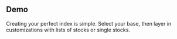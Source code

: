 ## Demo

Creating your perfect index is simple. Select your base, then layer in customizations with lists of stocks or single stocks.

<CustomizeDemo/>

